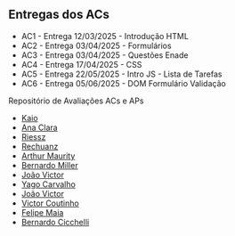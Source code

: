 ## Entregas dos ACs

* AC1 - Entrega 12/03/2025 - Introdução HTML
* AC2 - Entrega 03/04/2025 - Formulários
* AC3 - Entrega 03/04/2025 - Questões Enade
* AC4 - Entrega 17/04/2025 - CSS
* AC5 - Entrega 22/05/2025 - Intro JS - Lista de Tarefas
* AC6 - Entrega 05/06/2025 - DOM Formulário Validação

Repositório de Avaliações ACs e APs

* [Kaio](https://github.com/alvesskaio/DW_Kaio_Alves)
* [Ana Clara](https://github.com/anaclara-hs/dw)
* [Riessz](https://github.com/riessz/-)
* [Rechuanz](https://github.com/Rechuanz/DW)
* [Arthur Maurity](https://github.com/ArthurMaurity/Dw)
* [Bernardo Miller](https://github.com/bernardomiller/Dw)
* [João Victor](https://github.com/JVictor-De/aulaJohn)
* [Yago Carvalho](https://github.com/Yago-Carvalho-dS/dw)
* [João Victor](https://github.com/JVictor-De/jonhForms02)
* [Victor Coutinho](https://github.com/victor-c-coutinho/Trabalho-AP1)
* [Felipe Maia](https://github.com/felipefig21/DW)
* [Bernardo Cicchelli](https://github.com/BernardoCicchelli/dw-1)